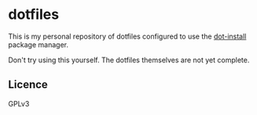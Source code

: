 # dotfiles
This is my personal repository of dotfiles configured to use the [dot-install](https://github.com/dgvncsz0f/dot-install) package manager.

Don't try using this yourself. The dotfiles themselves are not yet complete.

## Licence 
GPLv3
